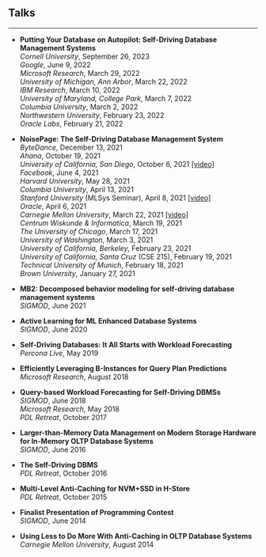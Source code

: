 ## Talks
---

* **Putting Your Database on Autopilot: Self-Driving Database Management Systems**
  <br/>*Cornell University*, September 26, 2023
  <br/>*Google*, June 9, 2022
  <br/>*Microsoft Research*, March 29, 2022
  <br/>*University of Michigan, Ann Arbor*, March 22, 2022
  <br/>*IBM Research*, March 10, 2022
  <br/>*University of Maryland, College Park*, March 7, 2022
  <br/>*Columbia University*, March 2, 2022
  <br/>*Northwestern University*, February 23, 2022
  <br/>*Oracle Labs*, February 21, 2022

* **NoisePage: The Self-Driving Database Management System**
  <br/>*ByteDance*, December 13, 2021
  <br/>*Ahana*, October 19, 2021
  <br/>*University of California, San Diego*, October 6, 2021
  [[video]](https://www.youtube.com/watch?v=2rvv_cBK0uY)
  <br/>
  *Facebook*, June 4, 2021
  <br/>
  *Harvard University*, May 28, 2021
  <br/>
  *Columbia University*, April 13, 2021
  <br/>
  *Stanford University* (MLSys Seminar), April 8, 2021
  [[video]](https://www.youtube.com/watch?v=sY1c7qqQeuA)
  <br/>
  *Oracle*, April 6, 2021
  <br/>
  *Carnegie Mellon University*, March 22, 2021
  [[video]](https://www.youtube.com/watch?v=YqW9Pq5488s)
  <br/>
  *Centrum Wiskunde & Informatica*, March 19, 2021
  <br/>
  *The University of Chicago*, March 17, 2021
  <br/>
  *University of Washington*, March 3, 2021
  <br/>
  *University of California, Berkeley*, February 23, 2021
  <br/>
  *University of California, Santa Cruz* (CSE 215), February 19, 2021
  <br/>
  *Technical University of Munich*, February 18, 2021
  <br/>
  *Brown University*, January 27, 2021

* **MB2: Decomposed behavior modeling for self-driving database management systems**
  <br/>
  *SIGMOD*, June 2021


* **Active Learning for ML Enhanced Database Systems**
  <br/>
  *SIGMOD*, June 2020
  
* **Self-Driving Databases: It All Starts with Workload Forecasting**
  <br/>
  *Percona Live*, May 2019
  
* **Efficiently Leveraging B-Instances for Query Plan Predictions**
  <br/>
  *Microsoft Research*, August 2018
  
* **Query-based Workload Forecasting for Self-Driving DBMSs**
  <br/>
  *SIGMOD*, June 2018
  <br/>
  *Microsoft Research*, May 2018
  <br/>
  *PDL Retreat*, October 2017
  
* **Larger-than-Memory Data Management on Modern Storage Hardware for In-Memory
OLTP Database Systems**
  <br/>
  *SIGMOD*, June 2016
  
* **The Self-Driving DBMS**
  <br/>
  *PDL Retreat*, October 2016
  
* **Multi-Level Anti-Caching for NVM+SSD in H-Store**
  <br/>
  *PDL Retreat*, October 2015
  
* **Finalist Presentation of Programming Contest**
  <br/>
  *SIGMOD*, June 2014
  
* **Using Less to Do More With Anti-Caching in OLTP Database Systems**
  <br/>
  *Carnegie Mellon University*, August 2014

